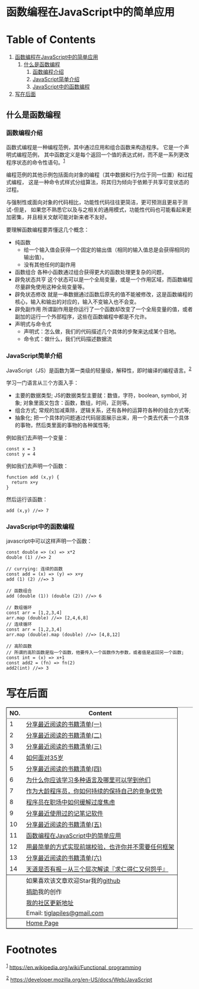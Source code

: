 

# 函数编程在JavaScript中的简单应用


# Table of Contents

1.  [函数编程在JavaScript中的简单应用](#orgc0f2dbe)
    1.  [什么是函数编程](#org2627e29)
        1.  [函数编程介绍](#org89c640d)
        2.  [JavaScript简单介绍](#org36df034)
        3.  [JavaScript中的函数编程](#org995e558)
2.  [写在后面](#org333b496)


<a id="org2627e29"></a>

## 什么是函数编程


<a id="org89c640d"></a>

### 函数编程介绍

函数式编程是一种编程范例，其中通过应用和组合函数来构造程序。 它是一个声明式编程范例，
其中函数定义是每个返回一个值的表达式树，而不是一系列更改程序状态的命令性语句。<sup><a id="fnr.1" class="footref" href="#fn.1" role="doc-backlink">1</a></sup>

编程范例的其他示例包括面向对象的编程（其中数据和行为位于同一位置）和过程式编程，
这是一种命令式样式分组算法，将其归为倾向于依赖于共享可变状态的过程。

与强制性或面向对象的代码相比，功能性代码往往更简洁，更可预测且更易于测试-但是，
如果您不熟悉它以及与之相关的通用模式，功能性代码也可能看起来更加密集，并且相关文献可能对新来者不友好。

要理解函数编程要弄懂这几个概念：

-   纯函数
    -   给一个输入值会获得一个固定的输出值（相同的输入值总是会获得相同的输出值）。
    -   没有其他任何的副作用
-   函数组合
    各种小函数通过组合获得更大的函数处理更复杂的问题，
-   辟免状态共亨
    这个状态可以是一个全局变量，或是一个作用区域，而函数编程尽量辟免使用这种全局变量等。
-   辟免状态修改
    就是一串数据通过函数后原先的值不能被修改，这是函数编程的核心，输入和输出的对应的，输入不变输入也不会变。
-   辟免副作用
    所谓副作用是你运行了一个函数却改变了一个全局变量的值，或者副加的运行一个外部程序，这些在函数编程中都是不允许。
-   声明式与命令式
    -   声明式：怎么做，我们的代码描述几个具体的步聚来达成某个目地。
    -   命令式：做什么，我们代码描述数据流


<a id="org36df034"></a>

### JavaScript简单介绍

JavaScript（JS）是函数为第一类级的轻量级，解释性，即时编译的编程语言。<sup><a id="fnr.2" class="footref" href="#fn.2" role="doc-backlink">2</a></sup>

学习一门语言从三个方面入手：

-   主要的数据类型;
    JS的数据类型主要就：数值，字符，boolean, symbol, 对象; 对象里面又包含：函数，数组，时间，正则等。
-   组合方式;
    常规的加减乘除，逻辑关系，还有各种的运算符各种的组合方式等;
-   抽象化;
    把一个具体的问题通过代码层面展示出来，用一个类去代表一个具体的事物，然后类里面的事物的各种属性等;

例如我们去声明一个变量：

    const x = 3
    const y = 4

例如我们去声明一个函数：

    function add (x,y) {
      return x+y
    }

然后运行该函数：

    add (x,y) //=> 7


<a id="org995e558"></a>

### JavaScript中的函数编程

javascript中可以这样声明一个函数：

    const double => (x) => x*2
    double (1) //=> 2
    
    // currying: 连续的函数
    const add = (x) => (y) => x+y
    add (1) (2) //=> 3
    
    // 函数组合
    add (double (1)) (double (2)) //=> 6
    
    // 数组循环
    const arr = [1,2,3,4]
    arr.map (double) //=> [2,4,6,8]
    // 连续循环
    const arr = [1,2,3,4]
    arr.map (double).map (double) //=> [4,8,12]
    
    // 高阶函数
    // 所谓的高阶函数是指一个函数，他要传入一个函数作为参数，或者值是返回另一个函数;
    const int = (x) => x+1
    const add2 = (fn) => fn(2)
    add2(int) //=> 3


# 写在后面

<table border="2" cellspacing="0" cellpadding="6" rules="groups" frame="hsides">


<colgroup>
<col  class="org-right" />

<col  class="org-left" />
</colgroup>
<thead>
<tr>
<th scope="col" class="org-right">NO.</th>
<th scope="col" class="org-left">Content</th>
</tr>
</thead>

<tbody>
<tr>
<td class="org-right">1</td>
<td class="org-left"><a href="recent_reading.html">分享最近阅读的书籍清单(一)</a></td>
</tr>


<tr>
<td class="org-right">2</td>
<td class="org-left"><a href="recent_reading2.zh.html">分享最近阅读的书籍清单(二)</a></td>
</tr>


<tr>
<td class="org-right">3</td>
<td class="org-left"><a href="recent_reading3.zh.html">分享最近阅读的书籍清单(三)</a></td>
</tr>


<tr>
<td class="org-right">4</td>
<td class="org-left"><a href="../build_it/how_face_midnight.html">如何面对35岁</a></td>
</tr>


<tr>
<td class="org-right">5</td>
<td class="org-left"><a href="recent_reading4.zh.html">分享最近阅读的书籍清单(四)</a></td>
</tr>


<tr>
<td class="org-right">6</td>
<td class="org-left"><a href="../build_it/why_you_should_learn_several_programming_language_and_where_to_learn_them.html">为什么你应该学习多种语言及哪里可以学到他们</a></td>
</tr>


<tr>
<td class="org-right">7</td>
<td class="org-left"><a href="../build_it/older_developer.zh.html">作为大龄程序员，你如何持续的保持自己的竞争优势</a></td>
</tr>


<tr>
<td class="org-right">8</td>
<td class="org-left"><a href="../build_it/how_to_stop_caring.zh.html">程序员在职场中如何缓解过度焦虑</a></td>
</tr>


<tr>
<td class="org-right">9</td>
<td class="org-left"><a href="share_note_app.zh.html">分享最近使用过的记笔记软件</a></td>
</tr>


<tr>
<td class="org-right">10</td>
<td class="org-left"><a href="recent_reading5.zh.html">分享最近阅读的书籍清单(五)</a></td>
</tr>


<tr>
<td class="org-right">11</td>
<td class="org-left"><a href="functional-programming.html">函数编程在JavaScript中的简单应用</a></td>
</tr>


<tr>
<td class="org-right">12</td>
<td class="org-left"><a href="../build_it/vanillajs-validation.html">用最简单的方式实现前端校验，也许你并不需要任何框架</a></td>
</tr>


<tr>
<td class="org-right">13</td>
<td class="org-left"><a href="recent_reading6.zh.html">分享最近阅读的书籍清单(六)</a></td>
</tr>


<tr>
<td class="org-right">14</td>
<td class="org-left"><a href="../build_it/no_pain_no_gain.zh.html">天道是否有报－从三个层次解读『求仁得仁又何怨乎』</a></td>
</tr>
</tbody>

<tbody>
<tr>
<td class="org-right">&#xa0;</td>
<td class="org-left">如果喜欢该文章欢迎Star我的<a href="https://github.com/janegwaww/article">github</a></td>
</tr>


<tr>
<td class="org-right">&#xa0;</td>
<td class="org-left"><a href="https://paypal.me/janegwaww">捐助</a>我的创作</td>
</tr>


<tr>
<td class="org-right">&#xa0;</td>
<td class="org-left"><a href="https://v2ex.com/member/mascteen/topics">我的社区更新地址</a></td>
</tr>


<tr>
<td class="org-right">&#xa0;</td>
<td class="org-left">Email: <a href="mailto:tiglapiles@gmail.com">tiglapiles@gmail.com</a></td>
</tr>
</tbody>

<tbody>
<tr>
<td class="org-right">&#xa0;</td>
<td class="org-left"><a href="https://www.janegwaww.com">Home Page</a></td>
</tr>
</tbody>
</table>


# Footnotes

<sup><a id="fn.1" href="#fnr.1">1</a></sup> <https://en.wikipedia.org/wiki/Functional_programming>

<sup><a id="fn.2" href="#fnr.2">2</a></sup> <https://developer.mozilla.org/en-US/docs/Web/JavaScript>
